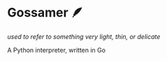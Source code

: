 # Gossamer 🪶
_used to refer to something very light, thin, or delicate_

A Python interpreter, written in Go
